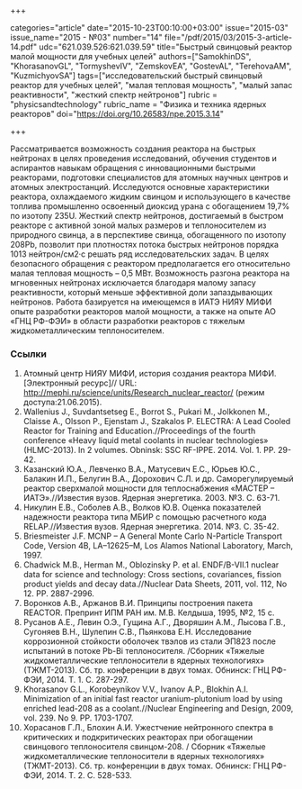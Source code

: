 +++

categories="article"
date="2015-10-23T00:10:00+03:00"
issue="2015-03"
issue_name="2015 - №03"
number="14"
file="/pdf/2015/03/2015-3-article-14.pdf"
udc="621.039.526:621.039.59"
title="Быстрый свинцовый реактор малой мощности для учебных целей"
authors=["SamokhinDS", "KhorasanovGL", "TormyshevIV", "ZemskovEA", "GostevAL", "TerehovaAM", "KuzmichyovSA"]
tags=["исследовательский быстрый свинцовый реактор для учебных целей", "малая тепловая мощность", "малый запас реактивности", "жесткий спектр нейтронов"]
rubric = "physicsandtechnology"
rubric_name = "Физика и техника ядерных реакторов"
doi="https://doi.org/10.26583/npe.2015.3.14"

+++

Рассматривается возможность создания реактора на быстрых нейтронах в целях проведения исследований, обучения студентов и аспирантов навыкам обращения с инновационными быстрыми реакторами, подготовки специалистов для атомных научных центров и атомных электростанций. Исследуются основные характеристики реактора, охлаждаемого жидким свинцом и использующего в качестве топлива промышленно освоенный диоксид урана с обогащением 19,7% по изотопу 235U. Жесткий спектр нейтронов, достигаемый в быстром реакторе с активной зоной малых размеров и теплоносителем из природного свинца, а в перспективе свинца, обогащенного по изотопу 208Pb, позволит при плотностях потока быстрых нейтронов порядка 1013 нейтрон/см2·с решать ряд исследовательских задач. В целях безопасного обращения с реактором предполагается его относительно малая тепловая мощность – 0,5 МВт. Возможность разгона реактора на мгновенных нейтронах исключается благодаря малому запасу реактивности, который меньше эффективной доли запаздывающих нейтронов. Работа базируется на имеющемся в ИАТЭ НИЯУ МИФИ опыте разработки реакторов малой мощности, а также на опыте АО «ГНЦ РФ-ФЭИ» в области разработки реакторов с тяжелым жидкометаллическим теплоносителем.

### Ссылки

1. Атомный центр НИЯУ МИФИ, история создания реактора МИФИ. [Электронный ресурс]// URL: http://mephi.ru/science/units/Research_nuclear_reactor/ (режим доступа:21.06.2015).
2. Wallenius J., Suvdantsetseg E., Borrot S., Pukari M., Jolkkonen M., Claisse A., Olsson P., Ejenstam J., Szakalos P. ELECTRA: A Lead Cooled Reactor for Training and Education.//Proceedings of the fourth conference «Heavy liquid metal coolants in nuclear technologies» (HLMC-2013). In 2 volumes. Obninsk: SSC RF-IPPE. 2014. Vol. 1. PP. 29-42.
3. Казанский Ю.А., Левченко В.А., Матусевич Е.С., Юрьев Ю.С., Балакин И.П., Белугин В.А., Дорохович С.Л. и др. Саморегулируемый реактор сверхмалой мощности для теплоснабжения «МАСТЕР – ИАТЭ».//Известия вузов. Ядерная энергетика. 2003. №3. C. 63-71.
4. Никулин Е.В., Соболев А.В., Волков Ю.В. Оценка показателей надежности реактора типа МБИР с помощью расчетного кода RELAP.//Известия вузов. Ядерная энергетика. 2014. №3. С. 35-42.
5. Briesmeister J.F. MCNP – A General Monte Carlo N-Particle Transport Code, Version 4B, LA–12625–M, Los Alamos National Laboratory, March, 1997.
6. Chadwick M.B., Herman M., Oblozinsky P. et al. ENDF/B-VII.1 nuclear data for science and technology: Cross sections, covariances, fission product yields and decay data.//Nuclear Data Sheets, 2011, vol. 112, No 12. PP. 2887-2996.
7. Воронков А.В., Аржанов В.И. Принципы построения пакета REACTOR. Препринт ИПМ РАН им. М.В. Келдыша, 1995, №2, 15 с.
8. Русанов А.Е., Левин О.Э., Гущина А.Г., Дворяшин А.М., Лысова Г.В., Сугоняев В.Н., Шулепин С.В., Пьянкова Е.Н. Исследование коррозионной стойкости оболочек твэлов из стали ЭП823 после испытаний в потоке Pb-Bi теплоносителя. /Сборник «Тяжелые жидкометаллические теплоносители в ядерных технологиях» (ТЖМТ-2013). Сб. тр. конференции в двух томах. Обнинск: ГНЦ РФ-ФЭИ, 2014. Т. 1. С. 287-297.
9. Khorasanov G.L., Korobeynikov V.V., Ivanov A.P., Blokhin A.I. Minimization of an initial fast reactor uranium-plutonium load by using enriched lead-208 as a coolant.//Nuclear Engineering and Design, 2009, vol. 239. No 9. PP. 1703-1707.
10. Хорасанов Г.Л., Блохин А.И. Ужестчение нейтронного спектра в критических и подкритических реакторах при обогащении свинцового теплоносителя свинцом-208. / Сборник «Тяжелые жидкометаллические теплоносители в ядерных технологиях» (ТЖМТ-2013). Сб. тр. конференции в двух томах. Обнинск: ГНЦ РФ-ФЭИ, 2014. Т. 2. С. 528-533.